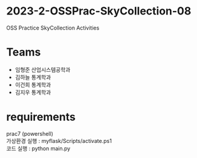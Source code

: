 # 2023-2-OSSPrac-SkyCollection-08
OSS Practice SkyCollection Activities

# Teams
- 임형준 산업시스템공학과
- 김하늘 통계학과
- 이건희 통계학과
- 김지우 통계학과

# requirements
prac7 (powershell)<br>
가상환경 실행 : myflask/Scripts/activate.ps1<br>
코드 실행 : python main.py

